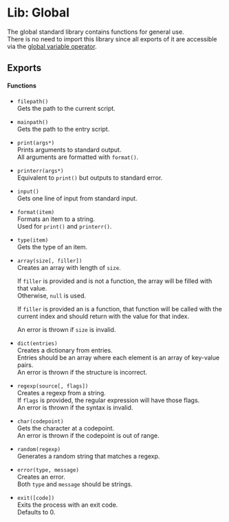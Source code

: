 # Lib: Global

The global standard library contains functions for general use.  
There is no need to import this library since all exports of it are accessible via the [global variable operator](../operators/global-variable.md).  

## Exports

#### Functions

- `filepath()`  
  Gets the path to the current script.  

- `mainpath()`  
  Gets the path to the entry script.  

- `print(args*)`  
  Prints arguments to standard output.  
  All arguments are formatted with `format()`.  

- `printerr(args*)`  
  Equivalent to `print()` but outputs to standard error.  

- `input()`  
  Gets one line of input from standard input.  

- `format(item)`  
  Formats an item to a string.  
  Used for `print()` and `printerr()`.  

- `type(item)`  
  Gets the type of an item.  

- `array(size[, filler])`  
  Creates an array with length of `size`.  

  If `filler` is provided and is not a function, the array will be filled with that value.  
  Otherwise, `null` is used.  

  If `filler` is provided an is a function, that function will be called with the current index and should return with the value for that index.  

  An error is thrown if `size` is invalid.  

- `dict(entries)`  
  Creates a dictionary from entries.  
  Entries should be an array where each element is an array of key-value pairs.  
  An error is thrown if the structure is incorrect.  

- `regexp(source[, flags])`  
  Creates a regexp from a string.  
  If `flags` is provided, the regular expression will have those flags.  
  An error is thrown if the syntax is invalid.  

- `char(codepoint)`  
  Gets the character at a codepoint.  
  An error is thrown if the codepoint is out of range.  

- `random(regexp)`  
  Generates a random string that matches a regexp.  

- `error(type, message)`  
  Creates an error.  
  Both `type` and `message` should be strings.  

- `exit([code])`  
  Exits the process with an exit code.  
  Defaults to 0.  
